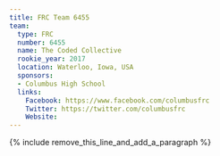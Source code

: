 ```yaml
---
title: FRC Team 6455
team:
  type: FRC
  number: 6455
  name: The Coded Collective
  rookie_year: 2017
  location: Waterloo, Iowa, USA
  sponsors:
  - Columbus High School
  links:
    Facebook: https://www.facebook.com/columbusfrc
    Twitter: https://twitter.com/columbusfrc
    Website:
---
```


{% include remove_this_line_and_add_a_paragraph %}